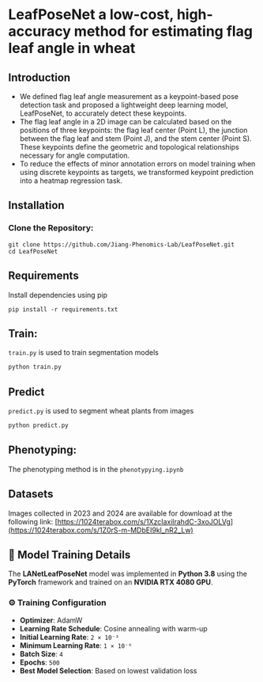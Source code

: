 # LeafPoseNet a low-cost, high-accuracy method for estimating flag leaf angle in wheat
## Introduction
- We defined flag leaf angle measurement as a keypoint-based pose detection task and proposed a lightweight deep learning model, LeafPoseNet, to accurately detect these keypoints. 
- The flag leaf angle in a 2D image can be calculated based on the positions of three keypoints: the flag leaf center (Point L), the junction between the flag leaf and stem (Point J), and the stem center (Point S). These keypoints define the geometric and topological relationships necessary for angle computation. 
- To reduce the effects of minor annotation errors on model training when using discrete keypoints as targets, we transformed keypoint prediction into a heatmap regression task. 


## Installation

### Clone the Repository: 
```
git clone https://github.com/Jiang-Phenomics-Lab/LeafPoseNet.git
cd LeafPoseNet
```

## Requirements
Install dependencies using pip
```
pip install -r requirements.txt
```

## Train:
`train.py` is used to train segmentation models
```bash
python train.py
```
## Predict
`predict.py` is used to segment wheat plants from images
```bash
python predict.py
```
## Phenotyping:
The phenotyping method is in the `phenotypying.ipynb` 

## Datasets
Images collected in 2023 and 2024 are available for download at the following link:
[https://1024terabox.com/s/1XzcIaxilrahdC-3xoJOLVg](https://1024terabox.com/s/1Z0rS-m-MDbEI9kl_nR2_Lw)

## 🧠 Model Training Details

The **LANetLeafPoseNet** model was implemented in **Python 3.8** using the **PyTorch** framework and trained on an **NVIDIA RTX 4080 GPU**.

### ⚙️ Training Configuration

* **Optimizer**: AdamW
* **Learning Rate Schedule**: Cosine annealing with warm-up
* **Initial Learning Rate**: `2 × 10⁻³`
* **Minimum Learning Rate**: `1 × 10⁻⁶`
* **Batch Size**: `4`
* **Epochs**: `500`
* **Best Model Selection**: Based on lowest validation loss



